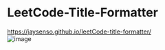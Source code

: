 # LeetCode-Title-Formatter
https://jaysenso.github.io/leetCode-title-formatter/<br>
![image](https://github.com/Jaysenso/LeetCode-Title-Formatter/assets/105051750/3f401f7e-6815-467e-b252-b1f375e55b34)
